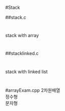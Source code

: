 #Stack

##stack.c
#
stack with array
#
##stacklinked.c
#
stack with linked list
#

#arrayExam.cpp
2차원배열  
정수형  
문자형  

